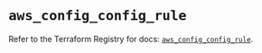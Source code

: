 # `aws_config_config_rule`

Refer to the Terraform Registry for docs: [`aws_config_config_rule`](https://registry.terraform.io/providers/hashicorp/aws/5.50.0/docs/resources/config_config_rule).
